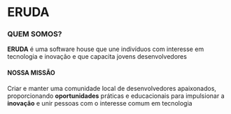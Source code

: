 # ERUDA

### QUEM SOMOS?

**ERUDA** é uma software house que une indivíduos com interesse em tecnologia e inovação e que capacita jovens desenvolvedores

#### NOSSA MISSÃO

Criar e manter uma comunidade local de desenvolvedores apaixonados, proporcionando **oportunidades** práticas e educacionais para impulsionar a **inovação** e unir pessoas com o interesse comum em tecnologia

